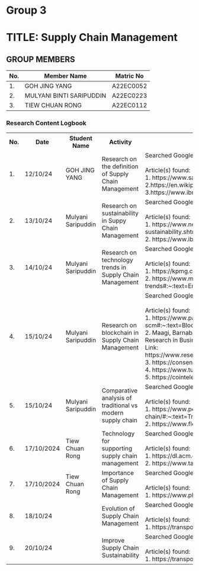 # Group 3 

# TITLE: Supply Chain Management
## GROUP MEMBERS
|No. | Member Name | Matric No|
|--|--|--|
|1. | GOH JING YANG   |A22EC0052|
|2. | MULYANI BINTI SARIPUDDIN | A22EC0223|
|3. | TIEW CHUAN RONG | A22EC0112|

<div class="logbook-section">
    <h3>Research Content Logbook</h3>
    <table>
        <tr>
            <th>No.</th>
            <th>Date</th>
            <th>Student Name</th>
            <th>Activity</th>
            <th>Details</th>
        </tr>
        <tr>
            <td>1.</td>
            <td>12/10/24</td>
            <td>GOH JING YANG </td>
            <td>Research on the definition of Supply Chain Management</td>
            <td>Searched Google using keyword: 
            "Supply Chain Management"
            <br>
            <br>
            Article(s) found:
            <br>
            1. https://www.sap.com/sea/products/technology-platform/process-automation/what-is-rpa.html
           <br> 
            2.https://en.wikipedia.org/wiki/Supply_chain_management
            <br>
            3.https://www.ibm.com/topics/supply-chain-management
            </td>
        </tr>
       <tr>
            <td>2.</td>
            <td>13/10/24</td>
            <td>Mulyani Saripuddin</td>
            <td>Research on sustainability in Suppy Chain Management</td>
            <td>Searched Google using keyword: 
            "Sustainability in Supply Chain Management"
            <br>
            <br>
            Article(s) found:
            <br>
            1. https://www.netsuite.com/portal/resource/articles/erp/supply-chain-sustainability.shtml#:~:text=What%20Is%20Supply%20Chain%20Sustainability,every%20transportation%20link%20in%20between 
            <br>
            2. https://www.ibm.com/topics/sustainable-supply-chain-management 
            <br>
            </td>
        </tr>
      <tr>
            <td>3.</td>
            <td>14/10/24</td>
            <td>Mulyani Saripuddin</td>
            <td>Research on technology trends in Supply Chain Management</td>
            <td>Searched Google using keyword: "Technology trends in Supply Chain Management"
            <br>
            <br>
            Article(s) found:
            <br>
            1. https://kpmg.com/xx/en/our-insights/ai-and-technology/supply-chain-trends-2024.html
            <br>
            2. https://www.microsoft.com/en-us/dynamics-365/topics/supply-chain-management/supply-chain-technology-innovation-trends#:~:text=Emerging%20supply%20chain%20technologies%20focus,optimize%20manufacturing%20and%20fulfillment%20processes. 
            <br>
            </td>
        </tr>
      <tr>
            <td>4.</td>
            <td>15/10/24</td>
            <td>Mulyani Saripuddin</td>
            <td>Research on blockchain in Supply Chain Management</td>
            <td>Searched Google using keyword: "Blockchain in Supply Chain Management"
            <br>
            <br>
                Article(s) found:
                <br>
                1. https://www.paltron.com/insights-en/the-role-of-blockchain-in-supply-chain-management-scm#:~:text=Blockchain%20technology%20can%20be%20used,verify%20compliance%20with%20specific%20requirements.
                <br>
                2. Maagi, Barnabas. (2023). Applicability of blockchain technology in improving efficiency in supply chain operations in public procurement in Tanzania. International Journal of Research in Business and Social Science (2147- 4478). 12. 91-98. 10.20525/ijrbs.v12i9.2995.<br> 
                Link: https://www.researchgate.net/publication/376641503_Applicability_of_blockchain_technology_in_improving_efficiency_in_supply_chain_operations_in_public_procurement_in_Tanzania
                <br>
                3. https://consensys.io/blockchain-use-cases/supply-chain-management
                <br>
                4. https://www.turing.com/resources/blockchain-for-supply-chains#blockchain-use-cases-in-supply-chain-management
                <br>
                5. https://cointelegraph.com/explained/how-blockchain-technology-is-used-in-supply-chain-management
            </td>
        </tr>
      <tr>
            <td>5.</td>
            <td>15/10/24</td>
            <td>Mulyani Saripuddin</td>
            <td>Comparative analysis of traditional vs modern supply chain</td>
            <td>Searched Google using keyword: "Traditional vs Modern Supply Chain Management"
            <br>
            <br>
            Article(s) found:
            <br>
                1. https://www.peaktech.com/blog/crucial-touch-points-in-the-modern-supply-chain/#:~:text=Traditional%20supply%20chain%20management%20focuses,satisfaction%20of%20the%20end%20user.
                <br>
                2. https://www.flexport.com/blog/traditional-versus-modern-supply-chain-management/
            </td>
        </tr>
     <tr>
            <td>6.</td>
            <td>17/10/2024</td>
            <td>Tiew Chuan Rong</td>
            <td>Technology for supporting supply chain management</td>
            <td>Searched Google using keyword: "Supply Chain Management System"
            <br>
            <br>
            Article(s) found:
            <br>
                1. https://dl.acm.org/doi/fullHtml/10.1145/376134.376165
                <br>
                2. https://www.tandfonline.com/doi/pdf/10.1057/palgrave.jors.2601038
                <br>
            </td>
        </tr>
    <tr>
            <td>7.</td>
            <td>17/10/2024</td>
            <td>Tiew Chuan Rong</td>
            <td>Importance of Supply Chain Management</td>
             <td>Searched Google using keyword: "Importance of Supply Chain Management"
            <br>
            <br>
            Article(s) found:
            <br>
                1. https://www.planettogether.com/blog/the-importance-of-supply-chain-management
                <br>
            </td>
        </tr>
         <tr>
            <td>8.</td>
            <td>18/10/24</td>
            <td></td>
            <td>Evolution of Supply Chain Management</td>
            <td>Searched Google using keyword: "Evolution of Supply Chain Management
            <br>
            <br>
            Article(s) found:
            <br>
            1. https://transportgeography.org/contents/chapter7/logistics-freight-distribution/evolution-supply-chain-management/
            </td>
        </tr>
        <tr>
            <td>9.</td>
            <td>20/10/24</td>
            <td></td>
            <td>Improve Supply Chain Sustainability</td>
            <td>Searched Google using keyword: "Improve Supply Chain Management Sustainability
            <br>
            <br>
            Article(s) found:
            <br>
            1. https://transportgeography.org/contents/chapter7/logistics-freight-distribution/evolution-supply-chain-management/
            </td>
        </tr>
    </table>
</div>

